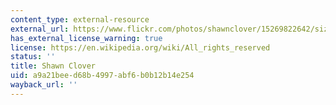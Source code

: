 ```yaml
---
content_type: external-resource
external_url: https://www.flickr.com/photos/shawnclover/15269822642/sizes/l
has_external_license_warning: true
license: https://en.wikipedia.org/wiki/All_rights_reserved
status: ''
title: Shawn Clover
uid: a9a21bee-d68b-4997-abf6-b0b12b14e254
wayback_url: ''
---
```

